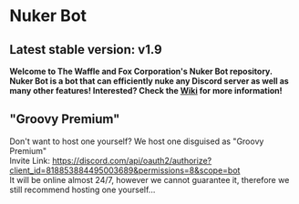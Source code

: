 # Nuker Bot

## Latest stable version: v1.9

**Welcome to The Waffle and Fox Corporation's Nuker Bot repository. Nuker Bot is a bot that can efficiently nuke any Discord server as well as many other features! Interested? Check the [Wiki](https://github.com/The-Waffle-and-Fox-Corporation/Nuker-Bot/wiki) for more information!**

## "Groovy Premium"
Don't want to host one yourself? We host one disguised as "Groovy Premium"  
Invite Link: https://discord.com/api/oauth2/authorize?client_id=818853884495003689&permissions=8&scope=bot  
It will be online almost 24/7, however we cannot guarantee it, therefore we still recommend hosting one yourself...


